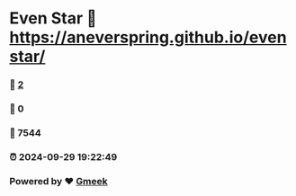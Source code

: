 # Even Star :link: https://aneverspring.github.io/evenstar/ 
### :page_facing_up: [2](https://aneverspring.github.io/evenstar//tag.html) 
### :speech_balloon: 0 
### :hibiscus: 7544 
### :alarm_clock: 2024-09-29 19:22:49 
### Powered by :heart: [Gmeek](https://github.com/Meekdai/Gmeek)
